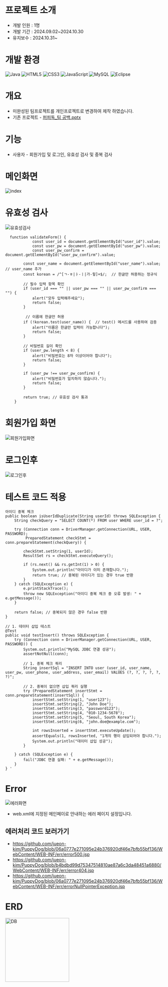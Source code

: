 # 프로젝트 소개 
* 개발 인원 : 1명
* 개발 기간 : 2024.09.02~2024.10.30
* 유지보수 : 2024.10.31~

# 개발 환경 
![Java](https://img.shields.io/badge/java-%23ED8B00.svg?style=for-the-badge&logo=openjdk&logoColor=white) ![HTML5](https://img.shields.io/badge/html5-%23E34F26.svg?style=for-the-badge&logo=html5&logoColor=white) ![CSS3](https://img.shields.io/badge/css3-%231572B6.svg?style=for-the-badge&logo=css3&logoColor=white) ![JavaScript](https://img.shields.io/badge/javascript-%23323330.svg?style=for-the-badge&logo=javascript&logoColor=%23F7DF1E) ![MySQL](https://img.shields.io/badge/mysql-4479A1.svg?style=for-the-badge&logo=mysql&logoColor=white) ![Eclipse](https://img.shields.io/badge/Eclipse-FE7A16.svg?style=for-the-badge&logo=Eclipse&logoColor=white)

# 개요
* 미완성된 팀프로젝트를 개인프로젝트로 변경하여 제작 하였습니다.
* 기존 프로젝트 - [퍼피독_팀 공백.pptx](https://github.com/user-attachments/files/17588825/_.pptx)

# 기능
* 사용자 - 회원가입 및 로그인, 유효성 검사 및 중복 검사

# 메인화면
![index](https://github.com/user-attachments/assets/0a38b787-6d07-4e12-a49b-589da986237a)


# 유효성 검사
![유효성검사](https://github.com/user-attachments/assets/212868e5-fc9e-4861-bdd3-f930fa72e4a6)

	  function validateForm() {
	            const user_id = document.getElementById("user_id").value;
	            const user_pw = document.getElementById("user_pw").value;
	            const user_pw_confirm = document.getElementById("user_pw_confirm").value;
         
            const user_name = document.getElementById("user_name").value;  // user_name 추가
            const korean = /^[ㄱ-ㅎ|ㅏ-ㅣ|가-힣]+$/;  // 한글만 허용하는 정규식

            // 필수 입력 항목 확인
            if (user_id === "" || user_pw === "" || user_pw_confirm === "") {
                alert("모두 입력해주세요");
                return false;
            }
			
        	 // 이름에 한글만 허용
            if (!korean.test(user_name)) {  // test() 메서드를 사용하여 검증
                alert("이름은 한글만 입력이 가능합니다");
                return false;
            }
            
            // 비밀번호 길이 확인
            if (user_pw.length < 8) {
                alert("비밀번호는 8자 이상이어야 합니다");
                return false;
            }

            if (user_pw !== user_pw_confirm) {
                alert("비밀번호가 일치하지 않습니다.");
                return false;
            }

            return true; // 유효성 검사 통과
        }

# 회원가입 화면 

![회원가입화면](https://github.com/user-attachments/assets/28fbf127-84c8-4a7c-803b-a73fca641bd5)


# 로그인후

![로그인후](https://github.com/user-attachments/assets/222b64e5-29f5-4c0a-a6ff-db6a089200ad)

# 테스트 코드 적용	

    아이디 중복 체크
    public boolean isUserIdDuplicate(String userId) throws SQLException {
        String checkQuery = "SELECT COUNT(*) FROM user WHERE user_id = ?";
        
        try (Connection conn = DriverManager.getConnection(URL, USER, PASSWORD);
             PreparedStatement checkStmt = conn.prepareStatement(checkQuery)) {
            
            checkStmt.setString(1, userId);
            ResultSet rs = checkStmt.executeQuery();
            
            if (rs.next() && rs.getInt(1) > 0) {
                System.out.println("아이디가 이미 존재합니다.");
                return true; // 중복된 아이디가 있는 경우 true 반환
            }
        } catch (SQLException e) {
            e.printStackTrace();
            throw new SQLException("아이디 중복 체크 중 오류 발생: " + e.getMessage());
        }
        
        return false; // 중복되지 않은 경우 false 반환
    }

    // 1. 데이터 삽입 테스트
    @Test
    public void testInsert() throws SQLException {
        try (Connection conn = DriverManager.getConnection(URL, USER, PASSWORD)) {
            System.out.println("MySQL JDBC 연결 성공");
            assertNotNull(conn);

            // 1. 중복 체크 쿼리
            String insertSql = "INSERT INTO user (user_id, user_name, user_pw, user_phone, user_address, user_email) VALUES (?, ?, ?, ?, ?, ?)";

            // 2. 중복이 없으면 삽입 쿼리 실행
            try (PreparedStatement insertStmt = conn.prepareStatement(insertSql)) {
                insertStmt.setString(1, "user123");
                insertStmt.setString(2, "John Doe");
                insertStmt.setString(3, "password123");
                insertStmt.setString(4, "010-1234-5678");
                insertStmt.setString(5, "Seoul, South Korea");
                insertStmt.setString(6, "john.doe@example.com");

                int rowsInserted = insertStmt.executeUpdate();
                assertEquals(1, rowsInserted, "1개의 행이 삽입되어야 합니다.");
                System.out.println("데이터 삽입 성공");
            }

        } catch (SQLException e) {
            fail("JDBC 연결 실패: " + e.getMessage());
        }
    } '

# Error
![에러화면](https://github.com/user-attachments/assets/6830d5cb-e34b-416b-a638-41f7d140ab0a)
* web.xml에 지정된 메인페이로 안내하는 에러 페이지 설정입니다.

## 에러처리 코드 보러가기 

* https://github.com/jueon-kim/PuppyDog/blob/06a0777e271095e24b376920df46e7bfb55bf136/WebContent/WEB-INF/err/error500.jsp
* https://github.com/jueon-kim/PuppyDog/blob/b4bdbd99d75347514810ae87a6c3da48451a6880/WebContent/WEB-INF/err/error404.jsp
* https://github.com/jueon-kim/PuppyDog/blob/06a0777e271095e24b376920df46e7bfb55bf136/WebContent/WEB-INF/err/errorNullPointerException.jsp

# ERD
<img width="203" alt="DB" src="https://github.com/user-attachments/assets/e56b815b-7f68-4726-a07f-34475a035007">


    
